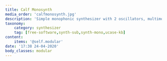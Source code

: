 ```yaml
---
title: Calf Monosynth
media_order: 'calfmonosynth.jpg'
description: 'Simple monophonic synthesizer with 2 oscillators, multimode filter and an envelope'
taxonomy:
    category: synthesizer
    tag: [free-software,synth-sub,synth-mono,ucase-kb]
content:
    items: '@self.modular'
date: '17:38 24-04-2020'
body_classes: modular
---
```


